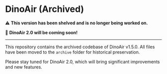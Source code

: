 # DinoAir (Archived)

⚠️ **This version has been shelved and is no longer being worked on.**

🚀 **DinoAir 2.0 will be coming soon!** 

---

This repository contains the archived codebase of DinoAir v1.5.0. All files have been moved to the `archive` folder for historical preservation.

Please stay tuned for DinoAir 2.0, which will bring significant improvements and new features.
